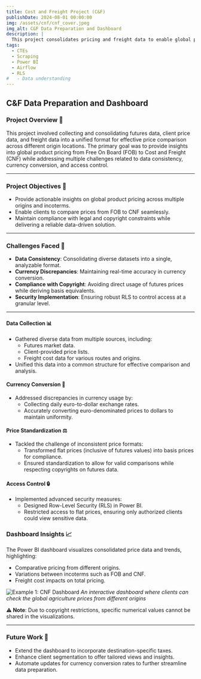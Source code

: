 ```yaml
---
title: Cost and Freight Project (C&F)
publishDate: 2024-08-01 00:00:00
img: /assets/cnf/cnf_cover.jpeg
img_alt: C&F Data Preparation and Dashboard
description: |
  This project consolidates pricing and freight data to enable global price comparisons across origins and incoterms, addressing currency conversion, standardization, and security challenges through Power BI.
tags:
  - CTEs
  - Scraping
  - Power BI
  - Airflow
  - RLS
#   - Data understanding
---
```


## C&F Data Preparation and Dashboard

### Project Overview 📌
This project involved collecting and consolidating futures data, client price data, and freight data into a unified format for effective price comparison across different origin locations. The primary goal was to provide insights into global product pricing from Free On Board (FOB) to Cost and Freight (CNF) while addressing multiple challenges related to data consistency, currency conversion, and access control.

---
### Project Objectives 🎯
- Provide actionable insights on global product pricing across multiple origins and incoterms.
- Enable clients to compare prices from FOB to CNF seamlessly.
- Maintain compliance with legal and copyright constraints while delivering a reliable data-driven solution.
---
### Challenges Faced 🚧
- **Data Consistency**: Consolidating diverse datasets into a single, analyzable format.
- **Currency Discrepancies**: Maintaining real-time accuracy in currency conversion.
- **Compliance with Copyright**: Avoiding direct usage of futures prices while deriving basis equivalents.
- **Security Implementation**: Ensuring robust RLS to control access at a granular level.
---

#### Data Collection 📊
- Gathered diverse data from multiple sources, including:
  - Futures market data.
  - Client-provided price lists.
  - Freight cost data for various routes and origins.
- Unified this data into a common structure for effective comparison and analysis.

#### Currency Conversion 💱
- Addressed discrepancies in currency usage by:
  - Collecting daily euro-to-dollar exchange rates.
  - Accurately converting euro-denominated prices to dollars to maintain uniformity.

#### Price Standardization ⚖️
- Tackled the challenge of inconsistent price formats:
  - Transformed flat prices (inclusive of futures values) into basis prices for compliance.
  - Ensured standardization to allow for valid comparisons while respecting copyrights on futures data.

#### Access Control 🔒
- Implemented advanced security measures:
  - Designed Row-Level Security (RLS) in Power BI.
  - Restricted access to flat prices, ensuring only authorized clients could view sensitive data.

### Dashboard Insights 📈
The Power BI dashboard visualizes consolidated price data and trends, highlighting:
- Comparative pricing from different origins.
- Variations between incoterms such as FOB and CNF.
- Freight cost impacts on total pricing.

![Example 1: CNF Dashboard](/assets/cnf/cnf_example.png)
*An interactive dashboard where clients can check the global agriculture prices from different origins*

**⚠️ Note**: Due to copyright restrictions, specific numerical values cannot be shared in the visualizations.

---

### Future Work 🚀
- Extend the dashboard to incorporate destination-specific taxes.
- Enhance client segmentation to offer tailored views and insights.
- Automate updates for currency conversion rates to further streamline data preparation.
